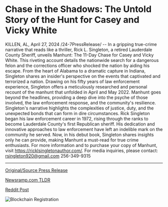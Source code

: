 # Chase in the Shadows: The Untold Story of the Hunt for Casey and Vicky White

KILLEN, AL, April 27, 2024 /24-7PressRelease/ -- In a gripping true-crime narrative that reads like a thriller, Rick L. Singleton, a retired Lauderdale County Sheriff, unveils Manhunt: The 11-Day Chase for Casey and Vicky White. This riveting account details the nationwide search for a dangerous felon and the corrections officer who shocked the nation by aiding his escape.  From the heart of Alabama to a dramatic capture in Indiana, Singleton shares an insider's perspective on the events that captivated and terrorized a nation. Drawing on his fifty years of law enforcement experience, Singleton offers a meticulously researched and personal recount of the manhunt that unfolded in April and May 2022.  Manhunt goes beyond the headlines, providing a deep dive into the psyche of those involved, the law enforcement response, and the community's resilience. Singleton's narrative highlights the complexities of justice, duty, and the unexpected bonds that can form in dire circumstances.  Rick Singleton began his law enforcement career in 1972, rising through the ranks to become Lauderdale County's first Republican sheriff. His dedication and innovative approaches to law enforcement have left an indelible mark on the community he served. Now, in his debut book, Singleton shares insights only he can provide, making Manhunt a must-read for true crime enthusiasts.  For more information and to purchase your copy of Manhunt, visit https://ricklsingletonauthor.com/.  For media inquiries, please contact: rsingleton920@gmail.com 256-349-9315 

---

[Original/Source Press Release](https://www.24-7pressrelease.com/press-release/510443/chase-in-the-shadows-the-untold-story-of-the-hunt-for-casey-and-vicky-white)
                    

[Newsramp.com TLDR](None) 



[Reddit Post](https://www.reddit.com/r/newsramp/comments/1ce8d3o/retired_sheriffs_new_book_unveils_riveting/) 



![Blockchain Registration](https://cdn.newsramp.app/24-7PressRelease/qrcode/244/27/cakeesyB.webp)